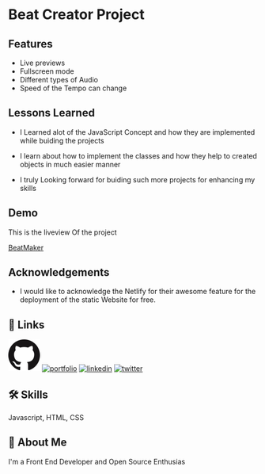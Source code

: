 
# Beat Creator Project
## Features
- Live previews
- Fullscreen mode
- Different types of Audio
- Speed of the Tempo can change



## Lessons Learned

- I Learned alot of the JavaScript Concept and how they are implemented while buiding the projects

- I learn about how to implement the classes and how they help to created objects in much easier manner
- I truly Looking forward for buiding such more projects for enhancing my skills


## Demo

This is the liveview Of the project

[BeatMaker](https://beatcreator.netlify.app/)
## Acknowledgements

 - I would like to acknowledge the Netlify for their awesome feature for the deployment of the static Website for free. 

## 🔗 Links
[![github](https://github.com/AdeshKhandait/Beatmaker-Project/blob/d7cd4a721c639c91330502988d97d847a6e6e53d/icons/GitHub-Mark-64px.png)](https://github.com/AdeshKhandait)
[![portfolio](https://img.shields.io/badge/my_portfolio-000?style=for-the-badge&logo=ko-fi&logoColor=white)](https://adeshkhandait.netlify.app/)
[![linkedin](https://img.shields.io/badge/linkedin-0A66C2?style=for-the-badge&logo=linkedin&logoColor=white)](https://www.linkedin.com/in/adeshkhandait/)
[![twitter](https://img.shields.io/badge/twitter-1DA1F2?style=for-the-badge&logo=twitter&logoColor=white)](https://twitter.com/AdeshKhandait)


## 🛠 Skills
Javascript, HTML, CSS


## 🚀 About Me
I'm a Front End Developer and Open Source Enthusias

